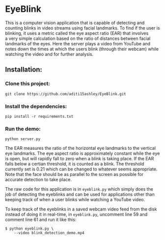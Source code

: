 # EyeBlink

This is a computer vision application that is capable of detecting and counting blinks in video streams using facial landmarks. To find if the user is blinking, it uses a metric called the eye aspect ratio (EAR) that involves a very simple calculation based on the ratio of distances between facial landmarks of the eyes. Here the server plays a video from YouTube and notes down the times at which the users blink (through their webcam) while watching the video and for further analysis. 

## Installation:

### Clone this project:
```
git clone https://github.com/aditi15ashley/EyeBlink.git
```
### Install the dependencies:

```
pip install -r requirements.txt
```

### Run the demo:
```
python server.py
```
The EAR measures the ratio of the horizontal eye landmarks to the vertical eye landmarks. The eye aspect ratio is approximately constant while the eye is open, but will rapidly fall to zero when a blink is taking place. If the EAR falls below a certian threshold, it is counted as a blink. The threshold currently set is 0.21 which can be changed to whatever seems appropriate. Note that the face should be as parallel to the screen as possible for accurate detection to take place. 

The raw code for this application is in `eyeblink.py` which simply does the job of detecting the eyeblinks and can be used for applications other than keeping track of when a user blinks while watching a YouTube video. 

To keep track of the eyeblinks in a saved webcam video feed from the disk instead of doing it in real-time, in `eyeblink.py`, uncomment line 59 and comment line 61 and run it like this:

```
$ python eyeblink.py \
	--video blink_detection_demo.mp4
``` 
